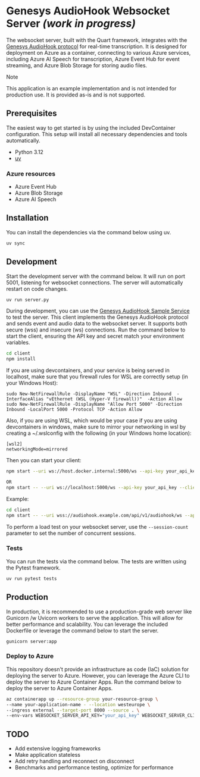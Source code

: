 # Genesys AudioHook Websocket Server _(work in progress)_

The websocket server, built with the Quart framework, integrates with the [Genesys AudioHook protocol](https://developer.genesys.cloud/devapps/audiohook) for real-time transcription. It is designed for deployment on Azure as a container, connecting to various Azure services, including Azure AI Speech for transcription, Azure Event Hub for event streaming, and Azure Blob Storage for storing audio files.

> [!NOTE]
> This application is an example implementation and is not intended for production use. It is provided as-is and is not supported.

## Prerequisites

The easiest way to get started is by using the included DevContainer configuration. This setup will install all necessary dependencies and tools automatically.

- Python 3.12
- [uv](https://docs.astral.sh/uv/getting-started/installation/)

### Azure resources

- Azure Event Hub
- Azure Blob Storage
- Azure AI Speech

## Installation

You can install the dependencies via the command below using uv.

```bash
uv sync
```

## Development

Start the development server with the command below. It will run on port 5001, listening for websocket connections. The server will automatically restart on code changes.

```bash
uv run server.py
```

During development, you can use the [Genesys AudioHook Sample Service](https://github.com/purecloudlabs/audiohook-reference-implementation/tree/main/client) to test the server. This client implements the Genesys AudioHook protocol and sends event and audio data to the websocket server. It supports both secure (wss) and insecure (ws) connections. Run the command below to start the client, ensuring the API key and secret match your environment variables.

```bash
cd client
npm install
```
If you are using devcontainers, and your service is being served in localhost, make sure that you firewall rules for WSL are correctly setup (in your Windows Host):
```
sudo New-NetFirewallRule -DisplayName "WSL" -Direction Inbound  -InterfaceAlias "vEthernet (WSL (Hyper-V firewall))"  -Action Allow
sudo New-NetFirewallRule -DisplayName "Allow Port 5000" -Direction Inbound -LocalPort 5000 -Protocol TCP -Action Allow
```
Also, if you are using WSL, which would be your case if you are using devcontainers in windows, make sure to mirror your networking in wsl by creating a ~/.wslconfig with the following (in your Windows home location):

```
[wsl2]
networkingMode=mirrored
```

Then you can start your client: 
```bash
npm start --uri ws://host.docker.internal:5000/ws --api-key your_api_key --client-secret your_secret --wavfile your_audio.wav

OR 
npm start -- --uri ws://localhost:5000/ws --api-key your_api_key --client-secret  your_secret --wavfile output_8k-stereo.wav
```

Example:
```bash
cd client
npm start -- --uri wss://audiohook.example.com/api/v1/audiohook/ws --api-key SGVsbG8sIEkgYW0gdGhlIEFQSSBrZXkh --client-secret TXlTdXBlclNlY3JldEtleVRlbGxOby0xITJAMyM0JDU= --wavfile output_8k-stereo.wav
```

To perform a load test on your websocket server, use the `--session-count` parameter to set the number of concurrent sessions.

### Tests

You can run the tests via the command below. The tests are written using the Pytest framework.

```bash
uv run pytest tests
```

## Production

In production, it is recommended to use a production-grade web server like Gunicorn /w Uvicorn workers to serve the application. This will allow for better performance and scalability. You can leverage the included Dockerfile or leverage the command below to start the server.

```
gunicorn server:app
```

### Deploy to Azure

This repository doesn't provide an infrastructure as code (IaC) solution for deploying the server to Azure. However, you can leverage the Azure CLI to deploy the server to Azure Container Apps. Run the command below to deploy the server to Azure Container Apps.

```bash
az containerapp up --resource-group your-resource-group \
--name your-application-name - --location westeurope \
--ingress external --target-port 8000 --source . \
--env-vars WEBSOCKET_SERVER_API_KEY="your_api_key" WEBSOCKET_SERVER_CLIENT_SECRET="your_secret=" DEBUG_MODE="true"
```

## TODO
- Add extensive logging frameworks
- Make application stateless
- Add retry handling and reconnect on disconnect
- Benchmarks and performance testing, optimize for performance
